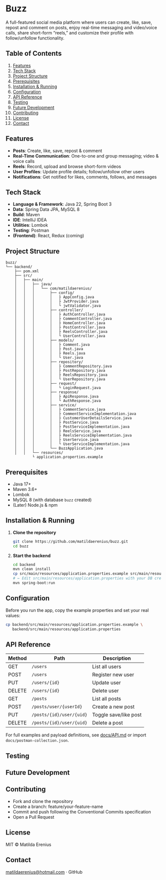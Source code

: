 # Buzz
A full-featured social media platform where users can create, like, save, repost and comment on posts, enjoy real-time messaging and video/voice calls, share short-form “reels,” and customize their profile with follow/unfollow functionality.

## Table of Contents
1. [Features](#features)
2. [Tech Stack](#tech-stack)
3. [Project Structure](#project-structure)
4. [Prerequisites](#prerequisites)
5. [Installation & Running](#installation--running)
6. [Configuration](#configuration)
7. [API Reference](#api-reference)
8. [Testing](#testing)
9. [Future Development](#future-development)
10. [Contributing](#contributing)
11. [License](#license)
12. [Contact](#contact)
    
## Features
- **Posts**: Create, like, save, repost & comment  
- **Real-Time Communication**: One-to-one and group messaging; video & voice calls  
- **Reels**: Record, upload and browse short-form videos  
- **User Profiles**: Update profile details; follow/unfollow other users  
- **Notifications**: Get notified for likes, comments, follows, and messages
  
## Tech Stack
- **Language & Framework**: Java 22, Spring Boot 3  
- **Data**: Spring Data JPA, MySQL 8  
- **Build**: Maven  
- **IDE**: IntelliJ IDEA
- **Utilities**: Lombok 
- **Testing**: Postman  
- **(Frontend)**: React, Redux (coming)

## Project Structure
```text
buzz/
└── backend/
    ├── pom.xml
    ├── src/
    │   ├── main/
    │   │   ├── java/
    │   │   │   └── com/matildaerenius/
    │   │   │       ├── config/
    │   │   │       │   ├ AppConfig.java
    │   │   │       │   ├ JwtProvider.java
    │   │   │       │   └ jwtValidator.java
    │   │   │       ├── controller/
    │   │   │       │   ├ AuthController.java
    │   │   │       │   ├ CommentController.java
    │   │   │       │   ├ HomeController.java
    │   │   │       │   ├ PostController.java
    │   │   │       │   ├ ReelsController.java
    │   │   │       │   └ UserController.java
    │   │   │       ├── models/
    │   │   │       │   ├ Comment.java
    │   │   │       │   ├ Post.java
    │   │   │       │   ├ Reels.java
    │   │   │       │   └ User.java
    │   │   │       ├── repository/
    │   │   │       │   ├ CommentRepository.java
    │   │   │       │   ├ PostRepository.java
    │   │   │       │   ├ ReelsRepository.java
    │   │   │       │   └ UserRepository.java
    │   │   │       ├── request/
    │   │   │       │   └ LoginRequest.java
    │   │   │       ├── response/
    │   │   │       │   ├ ApiResponse.java
    │   │   │       │   └ AuthResponse.java
    │   │   │       ├── service/
    │   │   │       │   ├ CommentService.java
    │   │   │       │   ├ CommentServiceImplementation.java
    │   │   │       │   ├ CustomerUserDetailsService.java
    │   │   │       │   ├ PostService.java
    │   │   │       │   ├ PostServiceImplementation.java
    │   │   │       │   ├ ReelsService.java
    │   │   │       │   ├ ReelsServiceImplementation.java
    │   │   │       │   ├ UserService.java
    │   │   │       │   └ UserServiceImplementation.java
    │   │   │       └── BuzzApplication.java
    │   │   └── resources/
            └ application.properties.example
 ```

## Prerequisites
- Java 17+  
- Maven 3.6+
- Lombok
- MySQL 8 (with database `buzz` created)  
- (Later) Node.js & npm  

## Installation & Running

1. **Clone the repository**  
   ```bash
   git clone https://github.com/matildaerenius/buzz.git
   cd buzz
   ```
2. **Start the backend**
   ```bash
   cd backend
   mvn clean install
   cp src/main/resources/application.properties.example src/main/resources/application.properties
   # ← Edit src/main/resources/application.properties with your DB credentials
   mvn spring-boot:run
   ```

## Configuration

Before you run the app, copy the example properties and set your real values:

```bash
cp backend/src/main/resources/application.properties.example \
   backend/src/main/resources/application.properties
```
## API Reference

| Method | Path                    | Description            |
| ------ | ----------------------- | ---------------------- |
| GET    | `/users`                | List all users         |
| POST   | `/users`                | Register new user      |
| PUT    | `/users/{id}`           | Update user            |
| DELETE | `/users/{id}`           | Delete user            |
| GET    | `/posts`                | List all posts         |
| POST   | `/posts/user/{userId}`  | Create a new post      |
| PUT    | `/posts/{id}/user/{uid}`| Toggle save/like post  |
| DELETE | `/posts/{id}/user/{uid}`| Delete a post          |

For full examples and payload definitions, see [docs/API.md](docs/API.md) or import `docs/postman-collection.json`.

## Testing

## Future Development

## Contributing
- Fork and clone the repository
- Create a branch: feature/your-feature-name
- Commit and push following the Conventional Commits specification
- Open a Pull Request

## License
MIT © Matilda Erenius

## Contact
matildaerenius@hotmail.com · GitHub
